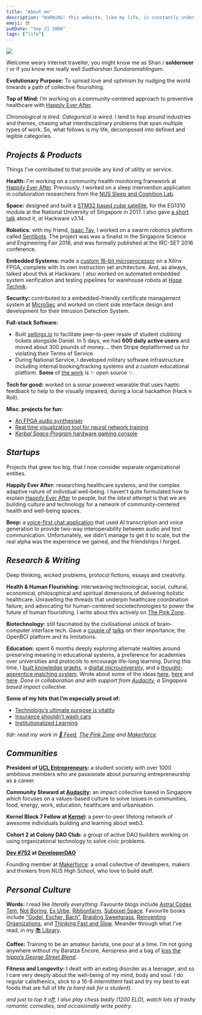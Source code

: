 ```yaml
---
title: "About me"
description: "WaRNiNG: this website, like my life, is constantly under construction."
emoji: 😎
pubDate: "Sep 21 2000"
tags: ["life"]
---
```


<img src="/pfp-min.png" class="w-36 h-36" />

Welcome weary internet traveller, you might know me as Shan / **solderneer** / or if you know me really well _Sudharshan Sundaramahlingam._

**Evolutionary Purpose:** To spread love and optimism by nudging the world towards a path of collective flourishing.

**Top of Mind:** I’m working on a community-centered approach to preventive healthcare with [Happily Ever After](https://hea.care/).

_Chronological is tired. Categorical is wired._ I tend to hop around industries and themes, chasing what interdisciplinary problems that span multiple types of work. So, what follows is my life, decomposed into defined and legible categories.

## _Projects & Products_

<Callout emoji="💜" color="bg-violet-50">Things I’ve contributed to that provide any kind of utility or service.</Callout>

**Health:** I'm working on a community health monitoring framework at [Happily Ever After](https://hea.care). Previously, I worked on a sleep intervention application in collaboration researchers from the [NUS Sleep and Cognition Lab](https://sleepcognition-lab.org/).

**Space:** designed and built a [STM32 based cube satellite](https://github.com/solderneer/ARMsat), for the EG1310 module at the National University of Singapore in 2017. I also gave [a short talk](https://engineers.sg/video/tm32-based-nanosatellite-project-hackware-v3-14159--1773) about it, at Hackware v3.14.

**Robotics:** with my friend, [Isaac Tay](https://github.com/IsaacTay), I worked on a swarm robotics platform called [Sentibots](https://github.com/solderneer/Sentibots). The project was was a finalist in the Singapore Science and Engineering Fair 2016, and was formally published at the IRC-SET 2016 conference.

**Embedded Systems:** made a [custom 16-bit microprocessor](https://github.com/solderneer/artemis) on a Xilinx FPGA, complete with its own instruction set architecture. And, as always, talked about this at Hackware. I also worked on automated embedded system verification and testing pipelines for warehouse robots at [Hope Technik](https://www.hopetechnik.com/).

**Security:** contributed to a embedded-friendly certificate management system at [MicroSec](https://www.usec.io/) and worked on client side interface design and development for their Intrusion Detection System.

**Full-stack Software:**

- Built [sellingx.io](http://sellingx.io) to facilitate peer-to-peer resale of student clubbing tickets alongside Daniel. In 5 days, we had **600 daily active users** and moved about 300 pounds of money…. then Stripe deplatformed us for violating their Terms of Service.
- During National Service, I developed military software infrastructure including internal booking/tracking systems and a custom educational platform. **Some** of [the work](https://github.com/digital-okra) is ✨ open source ✨.

**Tech for good:** worked on a sonar powered wearable that uses haptic feedback to help to the visually impaired, during a local hackathon (Hack n Roll).

**Misc. projects for fun:**

- [An FPGA audio synthesiser](https://github.com/solderneer/Synthesia)
- [Real time visualization tool for neural network training](https://github.com/makerforceio/nviz)
- [_Kerbal Space Program_ hardware gaming console](https://makerforce.io/the-ksp-command-station-2/)

## _Startups_

<Callout emoji="🚀" color="bg-violet-50">Projects that grew too big, that I now consider separate organizational entities.</Callout>

**Happily Ever After:** researching healthcare systems, and the complex adaptive nature of individual well-being. I haven't quite formulated how to explain [Happily Ever After](https://hea.care/) to people, but the _latest attempt_ is that we are building culture and technology for a network of community-centered health and well-being spaces.

**Beep:** a [voice-first chat application](https://beepvoice.app/) that used AI transcription and voice generation to provide two-way interoperability between audio and text communication. Unfortunately, we didn’t manage to get it to scale, but the real alpha was the experience we gained, and the friendships I forged.

## _Research & Writing_

<Callout emoji="🧠" color="bg-violet-50">Deep thinking, wicked problems, protocol fictions, essays and creativity.</Callout>

**Health & Human Flourishing:** interweaving technological, social, cultural, economical, philosophical and spiritual dimensions of delivering holistic healthcare. Unravelling the threads that underpin healthcare coordination failure, and advocating for human-centered sociotechnologies to power the future of human flourishing. I write about this actively on [The Pink Zone](https://heacare.substack.com).

**Biotechnology:** still fascinated by the civilisational unlock of brain-computer interface tech. Gave a [couple of](https://engineers.sg/video/openbci-an-introduction-to-brain-computer-interfaces-hackware-v5-5-x-stackx--3629) [talks](https://engineers.sg/video/love-at-first-byte-a-romantic-journey-into-the-future-of-us-geekcampsg-2019--3718) on their importance, the OpenBCI platform and its limitations.

**Education:** spent 6 months deeply exploring alternate realities around preserving meaning in educational systems, a preference for academies over universities and protocols to encourage life-long learning. During this time, I [built knowledge graphs](https://github.com/axiomacademy/content-loader), a [digital microuniversity](https://github.com/axiomacademy/solo), and a [thought-apprentice matching system](https://github.com/axiomacademy/v0.1-student-app). Wrote about some of the ideas [here](https://makerforce.io/learning-used-to-be-fun/), [here](https://makerforce.io/institutionalised-learning/) and [here](https://makerforce.io/do-you-need-to-be-taught-to-teach/). _Done in collaboration and with support from [Audacity](https://audacity.world), a Singapore based impact collective._

**Some of my hits that I’m especially proud of:**

- [Technology’s ultimate purpose is vitality](https://heacare.substack.com/p/technologys-ultimate-purpose-is-vitality)
- [Insurance shouldn’t wash cars](https://heacare.substack.com/p/insurance-shouldnt-wash-cars)
- [Institutionalized Learning](https://makerforce.io/institutionalised-learning/)

_tldr: read my work in [📝 Feed](https://solderneer.me/blog/), [The Pink Zone](https://heacare.substack.com/) and [Makerforce](https://makerforce.io/)_

## _Communities_

**President of [UCL Entrepreneurs](https://ucle.co):** a student society with over 1000 ambitious members who are passionate about pursuring entrepreneurship as a career.

**Community Steward at [Audacity](https://audacity.world):** an impact collective based in Singapore which focuses on a values-based culture to solve issues in communities, food, energy, work, education, healthcare and urbanisation.

**Kernel Block 7 Fellow at [Kernel](https://kernel.community/):** a peer-to-peer lifelong network of awesome individuals building and learning about web3.

**Cohort 2 at Colony DAO Club:** a group of active DAO builders working on using organizational technology to solve civic problems.

**[Dev #752](https://rainbow.me/solderneer.eth?nft=ethereum_0x25ed58c027921e14d86380ea2646e3a1b5c55a8b_752) at [DeveloperDAO](https://www.developerdao.com/)**

Founding member at [Makerforce](https://makerforce.io): a small collective of developers, makers and thinkers from NUS High School, who love to build stuff.

## _Personal Culture_

**Words:** I read like _literally everything_. Favourite blogs include [Astral Codex Tem](https://astralcodexten.substack.com/), [Not Boring](https://www.notboring.co/), [Ex Urbe](https://www.exurbe.com/about/), [Ribbonfarm](https://www.ribbonfarm.com/), [Subpixel Space](https://subpixel.space/). Favourite books include [“Godel, Escher, Bach”](https://www.amazon.co.uk/Godel-Escher-Bach-Eternal-Golden/dp/0465026567), [Braiding Sweetgrass](https://www.goodreads.com/book/show/17465709-braiding-sweetgrass), [Reinventing Organizations](https://reinventingorganizationswiki.com/en/), and [Thinking Fast and Slow](https://www.amazon.co.uk/Thinking-Fast-Slow-Daniel-Kahneman/dp/0141033576). Meander through what I've read, in my [📚 Library](https://solderneer.notion.site/7f580c6801a1407a849d2dd01752c815?v=fb709826213142b7b9bd8f2e7d91b02c).

**Coffee:** Training to be an amateur barista, one pour at a time. I’m not going anywhere without my Baratza Encore, Aeropress and a bag of [kiss the hippo’s _George Street Blend_](https://kissthehippo.com/collections/coffee).

**Fitness and Longevity:** I dealt with an eating disorder as a teenager, and so I care very deeply about the well-being of my mind, body and soul. I do regular calisthenics, stick to a 16-8 intermittent fast and try my best to eat foods that are full of life _(a hard ask for a student)._

_and just to top it off, I also play chess badly (1200 ELO), watch lots of trashy romantic comedies, and occasionally write poetry._
